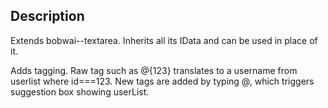 ## Description

Extends bobwai--textarea. Inherits all its IData and can be used in place of it.

Adds tagging. Raw tag such as @{123} translates to a username from userlist where id===123. New tags are added by typing @, which triggers suggestion box showing userList.